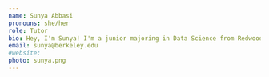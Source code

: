 ```yaml
---
name: Sunya Abbasi
pronouns: she/her
role: Tutor
bio: Hey, I'm Sunya! I'm a junior majoring in Data Science from Redwood City, CA. This summer I'm looking forward to traveling, spending time with friends, and tutoring Data 6!
email: sunya@berkeley.edu
#website:
photo: sunya.png
---
```


